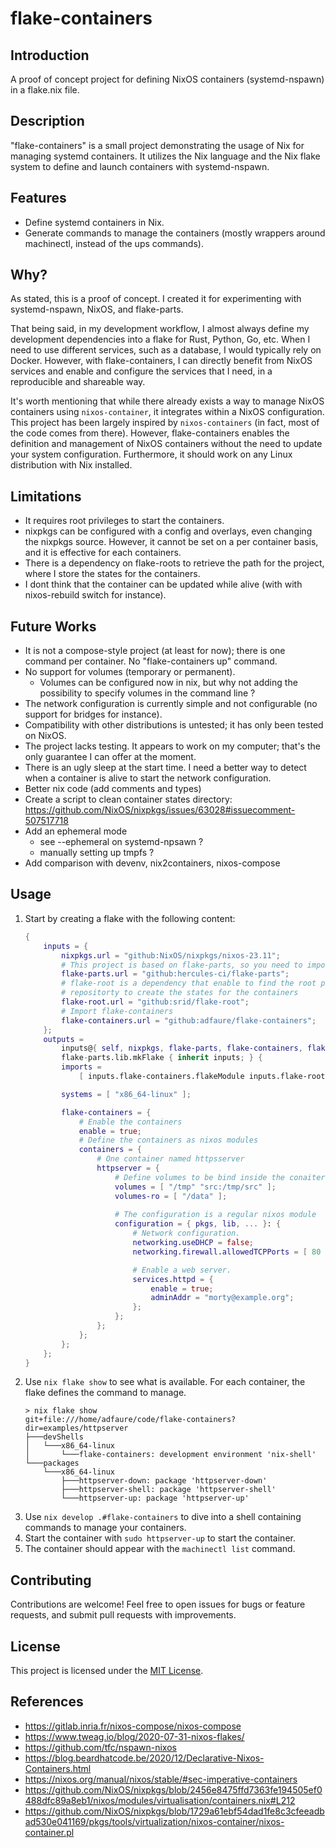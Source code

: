 # flake-containers

## Introduction
A proof of concept project for defining NixOS containers (systemd-nspawn) in a flake.nix file.

## Description
"flake-containers" is a small project demonstrating the usage of Nix for managing systemd containers. It utilizes the Nix language and the Nix flake system to define and launch containers with systemd-nspawn.

## Features
- Define systemd containers in Nix.
- Generate commands to manage the containers (mostly wrappers around machinectl, instead of the ups commands).

## Why?
As stated, this is a proof of concept. I created it for experimenting with systemd-nspawn, NixOS, and flake-parts.

That being said, in my development workflow, I almost always define my development dependencies into a flake for Rust, Python, Go, etc. When I need to use different services, such as a database, I would typically rely on Docker. However, with flake-containers, I can directly benefit from NixOS services and enable and configure the services that I need, in a reproducible and shareable way.

It's worth mentioning that while there already exists a way to manage NixOS containers using `nixos-container`, it integrates within a NixOS configuration. This project has been largely inspired by `nixos-containers` (in fact, most of the code comes from there). However, flake-containers enables the definition and management of NixOS containers without the need to update your system configuration. Furthermore, it should work on any Linux distribution with Nix installed.

## Limitations
- It requires root privileges to start the containers.
- nixpkgs can be configured with a config and overlays, even changing the nixpkgs source. However, it cannot be set on a per container basis, and it is effective for each containers.
- There is a dependency on flake-roots to retrieve the path for the project, where I store the states for the containers.
- I dont think that the container can be updated while alive (with with nixos-rebuild switch for instance).

## Future Works
- It is not a compose-style project (at least for now); there is one command per container. No "flake-containers up" command.
- No support for volumes (temporary or permanent).
    - Volumes can be configured now in nix, but why not adding the possibility to specify volumes in the command line ?
- The network configuration is currently simple and not configurable (no support for bridges for instance).
- Compatibility with other distributions is untested; it has only been tested on NixOS.
- The project lacks testing. It appears to work on my computer; that's the only guarantee I can offer at the moment.
- There is an ugly sleep at the start time. I need a better way to detect when a container is alive to start the network configuration.
- Better nix code (add comments and types)
- Create a script to clean container states directory: https://github.com/NixOS/nixpkgs/issues/63028#issuecomment-507517718
- Add an ephemeral mode
    - see --ephemeral on systemd-npsawn ?
    - manually setting up tmpfs ?
- Add comparison with devenv, nix2containers, nixos-compose

## Usage

1. Start by creating a flake with the following content:
    ```nix
    {
        inputs = {
            nixpkgs.url = "github:NixOS/nixpkgs/nixos-23.11";
            # This project is based on flake-parts, so you need to import it
            flake-parts.url = "github:hercules-ci/flake-parts";
            # flake-root is a dependency that enable to find the root project for the flake
            # repositorty to create the states for the containers
            flake-root.url = "github:srid/flake-root";
            # Import flake-containers
            flake-containers.url = "github:adfaure/flake-containers";
        };
        outputs =
            inputs@{ self, nixpkgs, flake-parts, flake-containers, flake-root, ... }:
            flake-parts.lib.mkFlake { inherit inputs; } {
            imports =
                [ inputs.flake-containers.flakeModule inputs.flake-root.flakeModule ];

            systems = [ "x86_64-linux" ];

            flake-containers = {
                # Enable the containers
                enable = true;
                # Define the containers as nixos modules
                containers = {
                    # One container named httpsserver
                    httpserver = {
                        # Define volumes to be bind inside the conaiter
                        volumes = [ "/tmp" "src:/tmp/src" ];
                        volumes-ro = [ "/data" ];
                        
                        # The configuration is a regular nixos module
                        configuration = { pkgs, lib, ... }: {
                            # Network configuration.
                            networking.useDHCP = false;
                            networking.firewall.allowedTCPPorts = [ 80 ];

                            # Enable a web server.
                            services.httpd = {
                                enable = true;
                                adminAddr = "morty@example.org";
                            };
                        };
                    };
                };
            };
        };
    }
    ```
3. Use `nix flake show` to see what is available. For each container, the flake defines the command to manage.
    ```
    > nix flake show
    git+file:///home/adfaure/code/flake-containers?dir=examples/httpserver
    ├───devShells
    │   └───x86_64-linux
    │       └───flake-containers: development environment 'nix-shell'
    └───packages
        └───x86_64-linux
            ├───httpserver-down: package 'httpserver-down'
            ├───httpserver-shell: package 'httpserver-shell'
            └───httpserver-up: package 'httpserver-up'
    ```
2. Use `nix develop .#flake-containers` to dive into a shell containing commands to manage your containers.
3. Start the container with `sudo httpserver-up` to start the container.
4. The container should appear with the `machinectl list` command.

## Contributing
Contributions are welcome! Feel free to open issues for bugs or feature requests, and submit pull requests with improvements.

## License
This project is licensed under the [MIT License](LICENSE).

## References

- https://gitlab.inria.fr/nixos-compose/nixos-compose
- https://www.tweag.io/blog/2020-07-31-nixos-flakes/
- https://github.com/tfc/nspawn-nixos
- https://blog.beardhatcode.be/2020/12/Declarative-Nixos-Containers.html
- https://nixos.org/manual/nixos/stable/#sec-imperative-containers
- https://github.com/NixOS/nixpkgs/blob/2456e8475ffd7363fe194505ef0488dfc89a8eb1/nixos/modules/virtualisation/containers.nix#L212
- https://github.com/NixOS/nixpkgs/blob/1729a61ebf54dad1fe8c3cfeeadbad530e041169/pkgs/tools/virtualization/nixos-container/nixos-container.pl